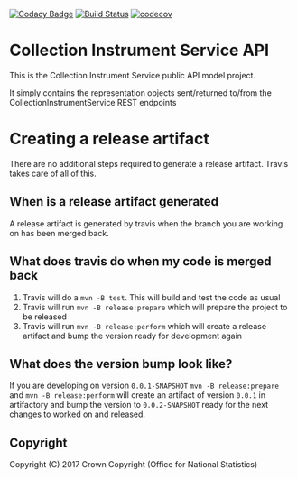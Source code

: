 [![Codacy Badge](https://api.codacy.com/project/badge/Grade/c2defd46863545e8a0f2813f7efce07d)](https://www.codacy.com/app/sdcplatform/rm-collectioninstrumentsvc-api?utm_source=github.com&amp;utm_medium=referral&amp;utm_content=ONSdigital/rm-collectioninstrumentsvc-api&amp;utm_campaign=Badge_Grade)
[![Build Status](https://travis-ci.org/ONSdigital/rm-collectioninstrumentsvc-api.svg?branch=master)](https://travis-ci.org/ONSdigital/rm-collectioninstrumentsvc-api)
[![codecov](https://codecov.io/gh/ONSdigital/rm-collectioninstrumentsvc-api/branch/master/graph/badge.svg)](https://codecov.io/gh/ONSdigital/rm-collectioninstrumentsvc-api)

# Collection Instrument Service API
This is the Collection Instrument Service public API model project.

It simply contains the representation objects sent/returned to/from the CollectionInstrumentService REST endpoints

# Creating a release artifact
There are no additional steps required to generate a release artifact. Travis takes care of all of this.

## When is a release artifact generated
A release artifact is generated by travis when the branch you are working on has been merged back. 

## What does travis do when my code is merged back
1. Travis will do a `mvn -B test`. This will build and test the code as usual
1. Travis will run `mvn -B release:prepare` which will prepare the project to be released
1. Travis will run `mvn -B release:perform` which will create a release artifact and bump the version ready for development again

## What does the version bump look like?
If you are developing on version `0.0.1-SNAPSHOT` `mvn -B release:prepare` and `mvn -B release:perform` will create an artifact of version `0.0.1` in artifactory and bump the version to `0.0.2-SNAPSHOT` ready for the next changes to worked on and released.

## Copyright
Copyright (C) 2017 Crown Copyright (Office for National Statistics)
